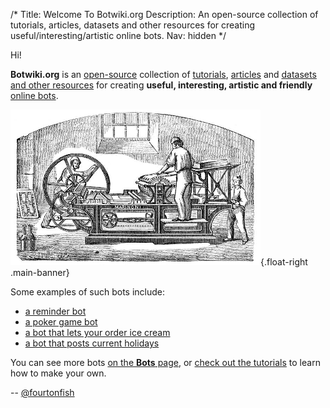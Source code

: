 /*
Title: Welcome To Botwiki.org
Description: An open-source collection of tutorials, articles, datasets and other resources for creating useful/interesting/artistic online bots.
Nav: hidden
*/

Hi!

**Botwiki.org** is an [open-source](https://github.com/botwiki/botwiki.org) collection of [tutorials](tutorials/), [articles](articles/) and [datasets and other resources](resources/) for creating **useful, interesting, artistic and friendly** [online bots](bots/).

![Marinoni printing press](/content/images/illustrations/marinoni-printing-press.png){.float-right .main-banner}

Some examples of such bots include:

- [a reminder bot](bots/twitterbots/mnemosynetron)
- [a poker game bot](bots/slackbots/slack-poker-bot)
- [a bot that lets your order ice cream](bots/slackbots/large)
- [a bot that posts current holidays](bots/twitterbots/holidaybot4000)

You can see more bots [on the **Bots** page](bots/), or [check out the tutorials](tutorials/) to learn how to make your own.

-- [@fourtonfish](https://twitter.com/fourtonfish)